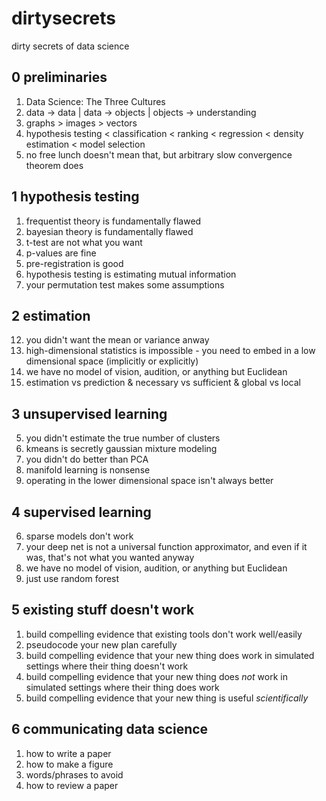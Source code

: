 # dirtysecrets
dirty secrets of data science


## 0 preliminaries

1. Data Science: The Three Cultures
2. data -> data | data -> objects | objects -> understanding
3. graphs > images > vectors
4. hypothesis testing < classification < ranking < regression < density estimation < model selection
5. no free lunch doesn't mean that, but arbitrary slow convergence theorem does

## 1 hypothesis testing

1. frequentist theory is fundamentally flawed
2. bayesian theory is fundamentally flawed
3. t-test are not what you want
4. p-values are fine
5. pre-registration is good
8. hypothesis testing is estimating mutual information
13. your permutation test makes some assumptions


## 2 estimation

12. you didn't want the mean or variance anway
15. high-dimensional statistics is impossible - you need to embed in a low dimensional space (implicitly or explicitly)
16. we have no model of vision, audition, or anything but Euclidean
13. estimation vs prediction & necessary vs sufficient & global vs local


## 3 unsupervised learning

5. you didn't estimate the true number of clusters
6. kmeans is secretly gaussian mixture modeling
9. you didn't do better than PCA
10. manifold learning is nonsense
11. operating in the lower dimensional space isn't always better

## 4 supervised learning

6. sparse models don't work
7. your deep net is not a universal function approximator, and even if it was, that's not what you wanted anyway
16. we have no model of vision, audition, or anything but Euclidean
1. just use random forest

## 5 existing stuff doesn't work

1. build compelling evidence that existing tools don't work well/easily
2. pseudocode your new plan carefully
3. build compelling evidence that your new thing does work in simulated settings where their thing doesn't work
3. build compelling evidence that your new thing does *not* work in simulated settings where their thing does work
4. build compelling evidence that your new thing is useful *scientifically*

## 6 communicating data science

1. how to write a paper
1. how to make a figure
1. words/phrases to avoid
2. how to review a paper





